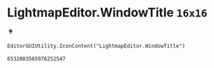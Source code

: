 # LightmapEditor.WindowTitle `16x16`
<img src="/img/LightmapEditor.WindowTitle.png" width=16 height=16>

``` CSharp
EditorGUIUtility.IconContent("LightmapEditor.WindowTitle")
```
```
6532003565976252547
```
